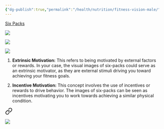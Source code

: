 ```yaml
---
{"dg-publish":true,"permalink":"/health/nutrition/fitness-vision-male/","created":"Jan 08, 2024, 7:31 PM"}
---
```




[Six Packs](https://photos.app.goo.gl/gQxTTnLGjM39hTcp9)

![](https://lh3.googleusercontent.com/pw/ABLVV87EevOQdTBBblF_QE0Sf2I8sBTnjI0YRBT3p-JeuF7DqWZu5Ts3mMzQs03ne2ZIbhf2syfWXGmgFn6bCxokGaqk7zIgYmpbKHR30ELm_AQYAkcr20uZjQzgtB-CpgcPupqE7SZAO_UuND_a-dTA5HVSzA=w1000-h927-s-no-gm?authuser=1)

![](https://lh3.googleusercontent.com/pw/ABLVV8782K0OpMQU_94WpJCCM8Mrucs-vRGYKjjli7wBnyiJreUoeZQDFoArciJaVneO_mHuA9d_2rEBdRaI_vakQskhvZl6eYgT2ignsv85udBLAmtf48s4AevNe2GjOtlauRP5xp3VKBauhHG6FY-rF0Bo_w=w960-h953-s-no-gm?authuser=1)

![](https://i.pinimg.com/736x/ce/0b/9d/ce0b9dd78f19f9a5cabe9921d8306bb2.jpg)

1. **Extrinsic Motivation:** This refers to being motivated by external factors or rewards. In your case, the visual images of six-packs could serve as an extrinsic motivator, as they are external stimuli driving you toward achieving your fitness goals.
    
2. **Incentive Motivation:** This concept involves the use of incentives or rewards to drive behavior. The images of six-packs can be seen as incentives motivating you to work towards achieving a similar physical condition.


<div class="transclusion internal-embed is-loaded"><a class="markdown-embed-link" href="/health/nutrition/ideal-female-physique/" aria-label="Open link"><svg xmlns="http://www.w3.org/2000/svg" width="24" height="24" viewBox="0 0 24 24" fill="none" stroke="currentColor" stroke-width="2" stroke-linecap="round" stroke-linejoin="round" class="svg-icon lucide-link"><path d="M10 13a5 5 0 0 0 7.54.54l3-3a5 5 0 0 0-7.07-7.07l-1.72 1.71"></path><path d="M14 11a5 5 0 0 0-7.54-.54l-3 3a5 5 0 0 0 7.07 7.07l1.71-1.71"></path></svg></a><div class="markdown-embed">





![](https://i.imgur.com/xLTWME3.png)


</div></div>
